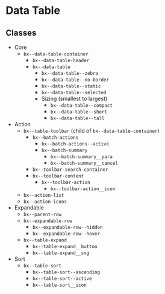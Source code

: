 # Data Table

## Classes

- Core
  - `bx--data-table-container`
    - `bx--data-table-header`
    - `bx--data-table`
      - `bx--data-table--zebra`
      - `bx--data-table--no-border`
      - `bx--data-table--static`
      - `bx--data-table--selected`
      - Sizing (smallest to largest)
        - `bx--data-table--compact`
        - `bx--data-table--short`
        - `bx--data-table--tall`
- Action
  - `bx--table-toolbar` (child of `bx--data-table-container`)
    - `bx--batch-actions`
      - `bx--batch-actions--active`
      - `bx--batch-summary`
        - `bx--batch-summary__para`
        - `bx--batch-summary__cancel`
    - `bx--toolbar-search-container`
    - `bx--toolbar-content`
      - `bx--toolbar-action`
        - `bx--toolbar-action__icon`
  - `bx--action-list`
  - `bx--action-icons`
- Expandable
  - `bx--parent-row`
  - `bx--expandable-row`
    - `bx--expandable-row--hidden`
    - `bx--expandable-row--hover`
  - `bx--table-expand`
    - `bx--table-expand__button`
    - `bx--table-expand__svg`
- Sort
  - `bx--table-sort`
    - `bx--table-sort--ascending`
    - `bx--table-sort--active`
    - `bx--table-sort__icon`
